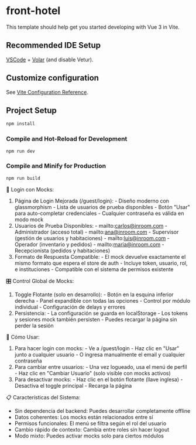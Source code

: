 # front-hotel

This template should help get you started developing with Vue 3 in Vite.

## Recommended IDE Setup

[VSCode](https://code.visualstudio.com/) + [Volar](https://marketplace.visualstudio.com/items?itemName=Vue.volar) (and disable Vetur).

## Customize configuration

See [Vite Configuration Reference](https://vite.dev/config/).

## Project Setup

```sh
npm install
```

### Compile and Hot-Reload for Development

```sh
npm run dev
```

### Compile and Minify for Production

```sh
npm run build
```

 🔐 Login con Mocks:

  1. Página de Login Mejorada (/guest/login):
    - Diseño moderno con glassmorphism
    - Lista de usuarios de prueba disponibles
    - Botón "Usar" para auto-completar credenciales
    - Cualquier contraseña es válida en modo mock
  2. Usuarios de Prueba Disponibles:
    - mailto:carlos@inroom.com - Administrador (acceso total)
    - mailto:ana@inroom.com - Supervisor (gestión de usuarios y habitaciones)
    - mailto:luis@inroom.com - Operador (inventario y pedidos)
    - mailto:maria@inroom.com - Recepcionista (pedidos y habitaciones)
  3. Formato de Respuesta Compatible:
    - El mock devuelve exactamente el mismo formato que espera el store de auth
    - Incluye token, usuario, rol, e instituciones
    - Compatible con el sistema de permisos existente

  🎛️ Control Global de Mocks:

  1. Toggle Flotante (solo en desarrollo):
    - Botón en la esquina inferior derecha
    - Panel expandible con todas las opciones
    - Control por módulo individual
    - Configuración de delays y errores
  2. Persistencia:
    - La configuración se guarda en localStorage
    - Los tokens y sesiones mock también persisten
    - Puedes recargar la página sin perder la sesión

  🚀 Cómo Usar:

  1. Para hacer login con mocks:
    - Ve a /guest/login
    - Haz clic en "Usar" junto a cualquier usuario
    - O ingresa manualmente el email y cualquier contraseña
  2. Para cambiar entre usuarios:
    - Una vez logueado, usa el menú de perfil
    - Haz clic en "Cambiar Usuario" (solo visible con mocks activos)
  3. Para desactivar mocks:
    - Haz clic en el botón flotante (llave inglesa)
    - Desactiva el toggle principal
    - Recarga la página

  📋 Características del Sistema:

  - Sin dependencia del backend: Puedes desarrollar completamente offline
  - Datos coherentes: Los mocks están relacionados entre sí
  - Permisos funcionales: El menú se filtra según el rol del usuario
  - Cambio rápido de contexto: Cambia entre roles sin hacer logout
  - Modo mixto: Puedes activar mocks solo para ciertos módulos

